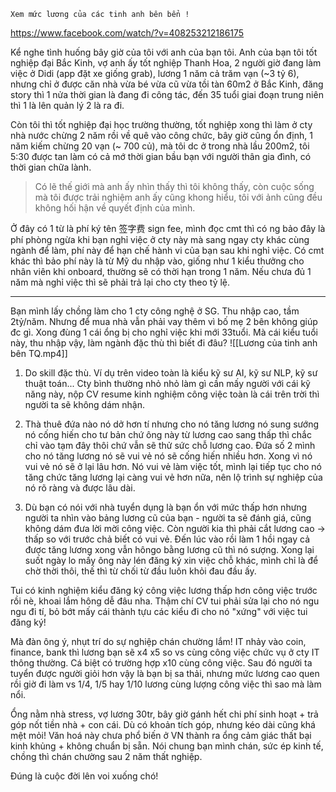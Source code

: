 	Xem mức lương của các tinh anh bên bển !

https://www.facebook.com/watch/?v=408253212186175

Kể nghe tình huống bây giờ của tôi với anh của bạn tôi. Anh của bạn tôi tốt nghiệp đại Bắc Kinh, vợ anh ấy tốt nghiệp Thanh Hoa, 2 người giờ đang làm việc ở Didi (app đặt xe giống grab), lương 1 năm cả trăm vạn (~3 tỷ 6), nhưng chỉ ở được căn nhà vừa bé vừa cũ vừa tồi tàn 60m2 ở Bắc Kinh, đăng story thì 1 nửa thời gian là đang đi công tác, đến 35 tuổi giai đoạn trung niên thì 1 là lên quản lý 2 là ra đi. 

Còn tôi thì tốt nghiệp đại học trường thường, tốt nghiệp xong thì làm ở cty nhà nước chừng 2 năm rồi về quê vào công chức, bây giờ cũng ổn định, 1 năm kiếm chừng 20 vạn (~ 700 củ), mà tôi dc ở trong nhà lầu 200m2, tôi 5:30 được tan làm có cả mớ thời gian bầu bạn với người thân gia đình, có thời gian chữa lành. 

>Có lẽ thế giới mà anh ấy nhìn thấy thì tôi không thấy, còn cuộc sống mà tôi được trải nghiệm anh ấy cũng khong hiểu, tôi với ảnh cũng đều không hối hận về quyết định của mình.

Ở đây có 1 từ là phí ký tên 签字费 sign fee, mình đọc cmt thì có ng bảo đây là phí phòng ngừa khi bạn nghỉ việc ở cty này mà sang ngay cty khác cùng ngành để làm, phí này để hạn chế hành vi của bạn sau khi nghỉ việc. Có cmt khác thì bảo phí này là từ Mỹ du nhập vào, giống như 1 kiểu thưởng cho nhân viên khi onboard, thường sẽ có thời hạn trong 1 năm. Nếu chưa đủ 1 năm mà nghỉ việc thì sẽ phải trả lại cho cty theo tỷ lệ.

___
Bạn mình lấy chồng làm cho 1 cty công nghệ ở SG. Thu nhập cao, tầm 2tỷ/năm. Nhưng để mua nhà vẫn phải vay thêm vì bố mẹ 2 bên không giúp đc gì. Xong đùng 1 cái ổng bị cho nghỉ việc khi mới 33tuổi. Mà cái kiểu tuổi này, thu nhập vậy, làm ngành đặc thù thì biết đi đâu?
![[Lương của tinh anh bên TQ.mp4]]
1. Do skill đặc thù. Ví dụ trên video toàn là kiểu kỹ sư AI, kỹ sư NLP, kỹ sư thuật toán... Cty bình thường nhỏ nhỏ làm gì cần mấy người với cái kỹ năng này, nộp CV resume kinh nghiệm công việc toàn là cái trên trời thì người ta sẽ không dám nhận.

2. Thà thuê đứa nào nó dở hơn tí nhưng cho nó tăng lương nó sung sướng nó cống hiến cho tư bản chứ ông này từ lương cao sang thấp thì chắc chỉ vào tạm đây thôi chứ vẫn sẽ thử sức chỗ lương cao. Đứa số 2 mình cho nó tăng lương nó sẽ vui vẻ nó sẽ cống hiến nhiều hơn. Xong vì nó vui vẻ nó sẽ ở lại lâu hơn. Nó vui vẻ làm việc tốt, mình lại tiếp tục cho nó tăng chức tăng lương lại càng vui vẻ hơn nữa, nên lộ trình sự nghiệp của nó rõ ràng và được lâu dài.

3. Dù bạn có nói với nhà tuyển dụng là bạn ổn với mức thấp hơn nhưng người ta nhìn vào bảng lương cũ của bạn - người ta sẽ đánh giá, cũng không dám đưa lời mời công việc. Còn người kia thì phải cắt lương cao -> thấp so với trước chả biết có vui vẻ. Đến lúc vào rồi làm 1 hồi ngay cả được tăng lương xong vẫn hôngo bằng lương cũ thì nó sượng. Xong lại suốt ngày lo mấy ông này lén đăng ký xin việc chỗ khác, mình chỉ là để chờ thời thôi, thế thì từ chối từ đầu luôn khỏi đau đầu ấy.

Tui có kinh nghiệm kiểu đăng ký công việc lương thấp hơn công việc trước rồi nè, khoai lắm hông dễ đâu nha. Thậm chí CV tui phải sửa lại cho nó ngu ngu đi tí, bỏ bớt mấy cái thành tựu các kiểu đi cho nó "xứng" với việc tui đăng ký!

Mà đàn ông ý, nhụt trí do sự nghiệp chán chường lắm! IT nhảy vào coin, finance, bank thì lương bạn sẽ x4 x5 so vs cùng công việc chức vụ ở cty IT thông thường. Cá biệt có trường hợp x10 cùng công việc. Sau đó người ta tuyển được người giỏi hơn vậy là bạn bị sa thải, nhưng mức lương cao quen rồi giờ đi làm vs 1/4, 1/5 hay 1/10 lương cùng lượng công việc thì sao mà làm nổi.

Ổng nằm nhà stress, vợ lương 30tr, bây giờ gánh hết chi phí sinh hoạt + trả góp nốt tiền nhà + con cái. Dù có khoản tích góp, nhưng kéo dài cũng khá mệt mỏi! Văn hoá này chưa phổ biến ở VN thành ra ổng cảm giác thất bại kinh khủng + không chuẩn bị sẵn. Nói chung bạn mình chán, sức ép kinh tế, chồng thì chán chường sau 2 năm thất nghiệp.

Đúng là cuộc đời lên voi xuống chó!
